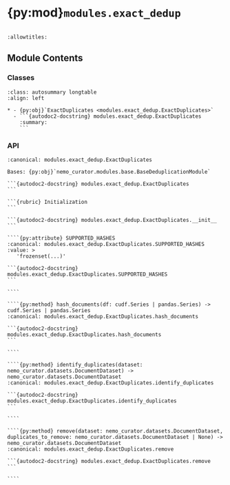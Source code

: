 # {py:mod}`modules.exact_dedup`

```{py:module} modules.exact_dedup
```

```{autodoc2-docstring} modules.exact_dedup
:allowtitles:
```

## Module Contents

### Classes

````{list-table}
:class: autosummary longtable
:align: left

* - {py:obj}`ExactDuplicates <modules.exact_dedup.ExactDuplicates>`
  - ```{autodoc2-docstring} modules.exact_dedup.ExactDuplicates
    :summary:
    ```
````

### API

`````{py:class} ExactDuplicates(logger: logging.LoggerAdapter | str = './', id_field: str = 'id', text_field: str = 'text', hash_method: str = 'md5', perform_removal: bool = False, profile_dir: str | None = None, cache_dir: str | None = None)
:canonical: modules.exact_dedup.ExactDuplicates

Bases: {py:obj}`nemo_curator.modules.base.BaseDeduplicationModule`

```{autodoc2-docstring} modules.exact_dedup.ExactDuplicates
```

```{rubric} Initialization
```

```{autodoc2-docstring} modules.exact_dedup.ExactDuplicates.__init__
```

````{py:attribute} SUPPORTED_HASHES
:canonical: modules.exact_dedup.ExactDuplicates.SUPPORTED_HASHES
:value: >
   'frozenset(...)'

```{autodoc2-docstring} modules.exact_dedup.ExactDuplicates.SUPPORTED_HASHES
```

````

````{py:method} hash_documents(df: cudf.Series | pandas.Series) -> cudf.Series | pandas.Series
:canonical: modules.exact_dedup.ExactDuplicates.hash_documents

```{autodoc2-docstring} modules.exact_dedup.ExactDuplicates.hash_documents
```

````

````{py:method} identify_duplicates(dataset: nemo_curator.datasets.DocumentDataset) -> nemo_curator.datasets.DocumentDataset
:canonical: modules.exact_dedup.ExactDuplicates.identify_duplicates

```{autodoc2-docstring} modules.exact_dedup.ExactDuplicates.identify_duplicates
```

````

````{py:method} remove(dataset: nemo_curator.datasets.DocumentDataset, duplicates_to_remove: nemo_curator.datasets.DocumentDataset | None) -> nemo_curator.datasets.DocumentDataset
:canonical: modules.exact_dedup.ExactDuplicates.remove

```{autodoc2-docstring} modules.exact_dedup.ExactDuplicates.remove
```

````

`````
